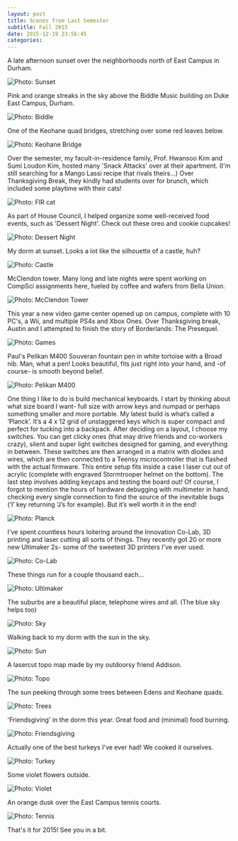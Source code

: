 ```yaml
---
layout: post
title: Scenes from Last Semester
subtitle: Fall 2015
date: 2015-12-19 23:56:45
categories: 
---
```

A late afternoon sunset over the neighborhoods north of East Campus in Durham. 

<img alt="Photo: Sunset" src="http://brianmlin.com/Images/2015.11.29/barn.jpg" >

Pink and orange streaks in the sky above the Biddle Music building on Duke East Campus, Durham. 

<img alt="Photo: Biddle" src="http://brianmlin.com/Images/2015.11.29/Biddle.jpg" >

One of the Keohane quad bridges, stretching over some red leaves below. 

<img alt="Photo: Keohane Bridge" src="http://brianmlin.com/Images/2015.11.29/bridge.jpg" >

Over the semester, my facult-in-residence family, Prof. Hwansoo Kim and Sumi Loudon Kim, hosted many 'Snack Attacks' over at their apartment. (I'm still searching for a Mango Lassi recipe that rivals theirs...) Over Thanksgiving Break, they kindly had students over for brunch, which included some playtime with their cats! 

<img alt="Photo: FIR cat" src="http://brianmlin.com/Images/2015.11.29/cat.jpg" >

As part of House Council, I helped organize some well-received food events, such as 'Dessert Night'. Check out these oreo and cookie cupcakes! 

<img alt="Photo: Dessert Night" src="http://brianmlin.com/Images/2015.11.29/desert.jpg" >

My dorm at sunset. Looks a lot like the silhouette of a castle, huh? 

<img alt="Photo: Castle" src="http://brianmlin.com/Images/2015.11.29/fort.jpg" >

McClendon tower. Many long and late nights were spent working on CompSci assignments here, fueled by coffee and wafers from Bella Union. 

<img alt="Photo: McClendon Tower" src="http://brianmlin.com/Images/2015.11.29/McClendon.jpg" >

This year a new video game center opened up on campus, complete with 10 PC's, a Wii, and multiple PS4s and Xbox Ones. Over Thanksgiving break, Austin and I attempted to finish the story of Borderlands: The Presequel. 

<img alt="Photo: Games" src="http://brianmlin.com/Images/2015.11.29/Mount.jpg" >

Paul's Pelikan M400 Souveran fountain pen in white tortoise with a Broad nib. Man, what a pen! Looks beautiful, fits just right into your hand, and -of course- is smooth beyond belief. 

<img alt="Photo: Pelikan M400" src="http://brianmlin.com/Images/2015.11.29/pelican.jpg" >

One thing I like to do is build mechanical keyboards. I start by thinking about what size board I want- full size with arrow keys and numpad or perhaps something smaller and more portable. My latest build is what’s called a ‘Planck’. It’s a 4 x 12 grid of unstaggered keys which is super compact and perfect for tucking into a backpack. After deciding on a layout, I choose my switches. You can get clicky ones (that may drive friends and co-workers crazy), silent and super light switches designed for gaming, and everything in between. These switches are then arranged in a matrix with diodes and wires, which are then connected to a Teensy microcontroller that is flashed with the actual firmware. This entire setup fits inside a case I laser cut out of acrylic (complete with engraved Stormtrooper helmet on the bottom). The last step involves adding keycaps and testing the board out! Of course, I forgot to mention the hours of hardware debugging with multimeter in hand, checking every single connection to find the source of the inevitable bugs (‘I’ key returning ‘J’s for example). But it’s well worth it in the end!

<img alt="Photo: Planck" src="http://brianmlin.com/Images/2015.11.29/Planck.jpg" >

I've spent countless hours loitering around the Innovation Co-Lab, 3D printing and laser cutting all sorts of things. They recently got 20 or more new Ultimaker 2s- some of the sweetest 3D printers I've ever used. 

<img alt="Photo: Co-Lab" src="http://brianmlin.com/Images/2015.11.29/shelf.jpg" >

These things run for a couple thousand each...  

<img alt="Photo: Ultimaker" src="http://brianmlin.com/Images/2015.11.29/ultimaker.jpg" >

The suburbs are a beautiful place, telephone wires and all. (The blue sky helps too)

<img alt="Photo: Sky" src="http://brianmlin.com/Images/2015.11.29/sky.jpg" >

Walking back to my dorm with the sun in the sky. 

<img alt="Photo: Sun" src="http://brianmlin.com/Images/2015.11.29/stones.jpg" >

A lasercut topo map made by my outdoorsy friend Addison. 

<img alt="Photo: Topo" src="http://brianmlin.com/Images/2015.11.29/topo.jpg" >

The sun peeking through some trees between Edens and Keohane quads. 

<img alt="Photo: Trees" src="http://brianmlin.com/Images/2015.11.29/trees.jpg" >

'Friendsgiving' in the dorm this year. Great food and (minimal) food burning. 

<img alt="Photo: Friendsgiving" src="http://brianmlin.com/Images/2015.11.29/creation.jpg" >

Actually one of the best turkeys I've ever had! We cooked it ourselves. 

<img alt="Photo: Turkey" src="http://brianmlin.com/Images/2015.11.29/Turkey.jpg" >

Some violet flowers outside.  

<img alt="Photo: Violet" src="http://brianmlin.com/Images/2015.11.29/violet.jpg" >

An orange dusk over the East Campus tennis courts.  

<img alt="Photo: Tennis" src="http://brianmlin.com/Images/2015.11.29/sunsetCourts.jpg" >

That's it for 2015! See you in a bit. 
